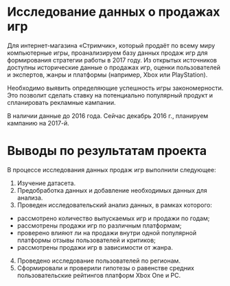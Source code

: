 # Исследование данных о продажах игр

Для интернет-магазина «Стримчик», который продаёт по всему миру компьютерные игры, проанализируем базу данных продаж игр для формирования стратегии работы в 2017 году. Из открытых источников доступны исторические данные о продажах игр, оценки пользователей и экспертов, жанры и платформы (например, Xbox или PlayStation). 

Необходимо выявить определяющие успешность игры закономерности. Это позволит сделать ставку на потенциально популярный продукт и спланировать рекламные кампании.

В наличии данные до 2016 года. Сейчас декабрь 2016 г., планируем кампанию на 2017-й. 

# Выводы по результатам проекта

В процессе исследования данных продаж игр выполнили следующее:
1. Изучение датасета.
2. Предобработка данных и добавление необходимых данных для анализа.
3. Проведен исследовательский анализ данных, в рамках которого:
- рассмотрено количество выпускаемых игр и продажи по годам;
- рассмотрены продажи игр по различным платформам;
- проверено влияют ли на продажи внутри одной популярной платформы отзывы пользователей и критиков;
- рассмотрены продажи игр в зависимости от жанра.
4. Проведено исследование пользователей по регионам.
5. Сформировали и проверили гипотезы о равенстве средних пользовательские рейтингов платформ Xbox One и PC.